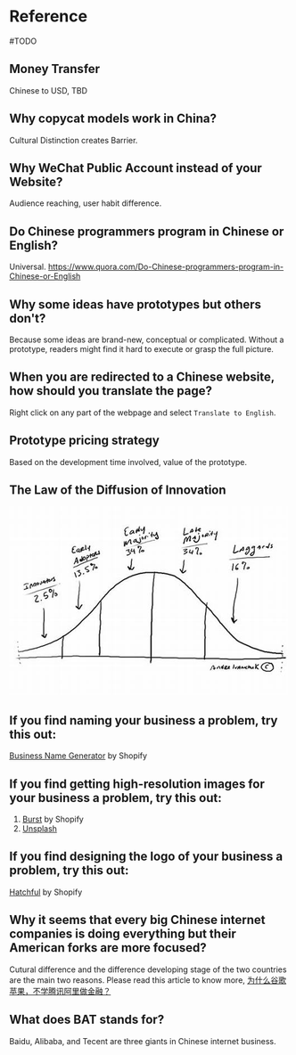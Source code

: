 # Reference
#TODO

## Money Transfer
Chinese to USD, TBD

## Why copycat models work in China?
Cultural Distinction creates Barrier.

## Why WeChat Public Account instead of your Website?
Audience reaching, user habit difference.

## Do Chinese programmers program in Chinese or English?
Universal.
https://www.quora.com/Do-Chinese-programmers-program-in-Chinese-or-English

## Why some ideas have prototypes but others don't?
Because some ideas are brand-new, conceptual or complicated. Without a prototype, readers might find it hard to execute or grasp the full picture.

## When you are redirected to a Chinese website, how should you translate the page?
Right click on any part of the webpage and select `Translate to English`.

## Prototype pricing strategy
Based on the development time involved, value of the prototype.

## The Law of the Diffusion of Innovation
![The Law of the Diffusion of Innovation](images/reference_InnovationDiffusionLaw.jpeg)

## If you find naming your business a problem, try this out:
[Business Name Generator](https://www.shopify.com/tools/business-name-generator) by Shopify

## If you find getting high-resolution images for your business a problem, try this out:
1. [Burst](https://burst.shopify.com/) by Shopify
2. [Unsplash](https://unsplash.com/)

## If you find designing the logo of your business a problem, try this out:
[Hatchful](https://hatchful.shopify.com/) by Shopify

## Why it seems that every big Chinese internet companies is doing everything but their American forks are more focused?
Cutural difference and the difference developing stage of the two countries are the main two reasons. Please read this article to know more, [为什么谷歌苹果，不学腾讯阿里做金融？](https://36kr.com/p/5189689)

## What does BAT stands for?
Baidu, Alibaba, and Tecent are three giants in Chinese internet business.
